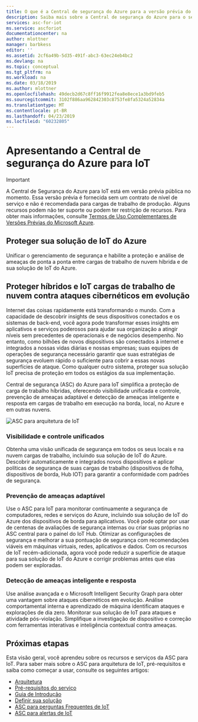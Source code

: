```yaml
---
title: O que é a Central de segurança do Azure para a versão prévia do IoT | Microsoft Docs
description: Saiba mais sobre a Central de segurança do Azure para o serviço e os recursos de IoT.
services: asc-for-iot
ms.service: ascforiot
documentationcenter: na
author: mlottner
manager: barbkess
editor: ''
ms.assetid: 2cf6a49b-5d35-491f-abc3-63ec24eb4bc2
ms.devlang: na
ms.topic: conceptual
ms.tgt_pltfrm: na
ms.workload: na
ms.date: 03/18/2019
ms.author: mlottner
ms.openlocfilehash: 49decb2d67c8ff16f9912fea8e8ece1a3bd9feb5
ms.sourcegitcommit: 3102f886aa962842303c8753fe8fa5324a52834a
ms.translationtype: MT
ms.contentlocale: pt-BR
ms.lasthandoff: 04/23/2019
ms.locfileid: "60232805"
---
```

# <a name="introducing-azure-security-center-for-iot"></a>Apresentando a Central de segurança do Azure para IoT

> [!IMPORTANT]
> A Central de Segurança do Azure para IoT está em versão prévia pública no momento.
> Essa versão prévia é fornecida sem um contrato de nível de serviço e não é recomendada para cargas de trabalho de produção. Alguns recursos podem não ter suporte ou podem ter restrição de recursos. Para obter mais informações, consulte [Termos de Uso Complementares de Versões Prévias do Microsoft Azure](https://azure.microsoft.com/support/legal/preview-supplemental-terms/).

## <a name="secure-your-azure-iot-solution"></a>Proteger sua solução de IoT do Azure 

Unificar o gerenciamento de segurança e habilite a proteção e análise de ameaças de ponta a ponta entre cargas de trabalho de nuvem híbrida e de sua solução de IoT do Azure. 

## <a name="protect-iot-and-hybrid-cloud-workloads-against-evolving-cyber-attacks"></a>Proteger híbridos e IoT cargas de trabalho de nuvem contra ataques cibernéticos em evolução

Internet das coisas rapidamente está transformando o mundo. Com a capacidade de descobrir insights de seus dispositivos conectados e os sistemas de back-end, você agora pode transformar esses insights em aplicativos e serviços poderosos para ajudar sua organização a atingir níveis sem precedentes de operacionais e de negócios desempenho. No entanto, como bilhões de novos dispositivos são conectados à internet e integrados a nossas vidas diárias e nossas empresas; suas equipes de operações de segurança necessário garantir que suas estratégias de segurança evoluem rápido o suficiente para cobrir a essas novas superfícies de ataque. Como qualquer outro sistema, proteger sua solução IoT precisa de proteção em todos os estágios da sua implementação. 

Central de segurança (ASC) do Azure para IoT simplifica a proteção de carga de trabalho híbridas, oferecendo visibilidade unificada e controle, prevenção de ameaças adaptável e detecção de ameaças inteligente e resposta em cargas de trabalho em execução na borda, local, no Azure e em outras nuvens. 

![ASC para arquitetura de IoT](./media/architecture/asc-for-iot-architecture.png)

### <a name="unified-visibility-and-control"></a>Visibilidade e controle unificados

Obtenha uma visão unificada de segurança em todos os seus locais e na nuvem cargas de trabalho, incluindo sua solução de IoT do Azure. Descobrir automaticamente e integrados novos dispositivos e aplicar políticas de segurança de suas cargas de trabalho (dispositivos de folha, dispositivos de borda, Hub IOT) para garantir a conformidade com padrões de segurança.

### <a name="adaptive-threat-prevention"></a>Prevenção de ameaças adaptável

Use o ASC para IoT para monitorar continuamente a segurança de computadores, redes e serviços do Azure, incluindo sua solução de IoT do Azure dos dispositivos de borda para aplicativos. Você pode optar por usar de centenas de avaliações de segurança internas ou criar suas próprias no ASC central para o painel do IoT Hub. Otimizar as configurações de segurança e melhorar a sua pontuação de segurança com recomendações viáveis em máquinas virtuais, redes, aplicativos e dados. Com os recursos de IoT recém-adicionada, agora você pode reduzir a superfície de ataque para sua solução de IoT do Azure e corrigir problemas antes que elas podem ser exploradas.

### <a name="intelligent-threat-detection-and-response"></a>Detecção de ameaças inteligente e resposta

Use análise avançada e o Microsoft Intelligent Security Graph para obter uma vantagem sobre ataques cibernéticos em evolução. Análise comportamental interna e aprendizado de máquina identificam ataques e explorações de dia zero. Monitorar sua solução de IoT para ataques e atividade pós-violação. Simplifique a investigação de dispositivo e correção com ferramentas interativas e inteligência contextual contra ameaças.

## <a name="next-steps"></a>Próximas etapas

Esta visão geral, você aprendeu sobre os recursos e serviços da ASC para IoT. Para saber mais sobre o ASC para arquitetura de IoT, pré-requisitos e saiba como começar a usar, consulte os seguintes artigos:

- [Arquitetura](architecture.md)
- [Pré-requisitos do serviço](service-prerequisites.md)
- [Guia de Introdução](getting-started.md)
- [Definir sua solução](quickstart-configure-your-solution.md)
- [ASC para perguntas Frequentes de IoT](resources-frequently-asked-questions.md)
- [ASC para alertas de IoT](concept-security-alerts.md)

